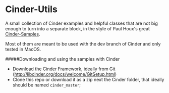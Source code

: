 Cinder-Utils
============

A small collection of Cinder examples and helpful classes that are not big enough to turn into a separate block, in the style of Paul Houx's great [Cinder-Samples](https://github.com/paulhoux/Cinder-Samples/).

Most of them are meant to be used with the dev branch of Cinder and only tested in MacOS.

#####Downloading and using the samples with Cinder
* Download the Cinder Framework, ideally from Git (http://libcinder.org/docs/welcome/GitSetup.html)
* Clone this repo or download it as a zip next the Cinder folder, that ideally should be named ```cinder_master```;

